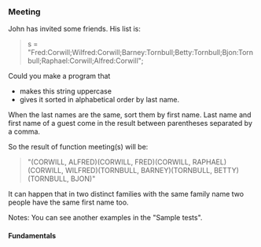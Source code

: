### Meeting

<p> John has invited some friends. His list is:

> s = "Fred:Corwill;Wilfred:Corwill;Barney:Tornbull;Betty:Tornbull;Bjon:Tornbull;Raphael:Corwill;Alfred:Corwill";

<p> Could you make a program that

- makes this string uppercase
- gives it sorted in alphabetical order by last name.

<p> When the last names are the same, sort them by first name. Last name and first name of a guest come in the result between parentheses separated by a comma.

<p> So the result of function meeting(s) will be:

> "(CORWILL, ALFRED)(CORWILL, FRED)(CORWILL, RAPHAEL)(CORWILL, WILFRED)(TORNBULL, BARNEY)(TORNBULL, BETTY)(TORNBULL, BJON)"

<p> It can happen that in two distinct families with the same family name two people have the same first name too.

<p> Notes: You can see another examples in the "Sample tests".

#### Fundamentals
